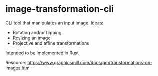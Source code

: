 # image-transformation-cli
CLI tool that manipulates an input image. Ideas:
- Rotating and/or flipping
- Resizing an image
- Projective and affine transformations

Intended to be implemented in Rust

Resource: https://www.graphicsmill.com/docs/gm/transformations-on-images.htm

